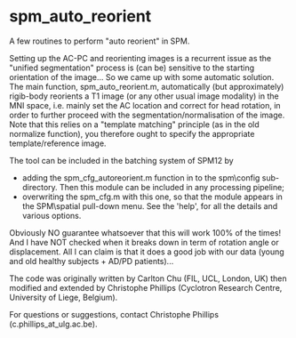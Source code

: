 # spm_auto_reorient
A few routines to perform "auto reorient" in SPM.

Setting up the AC-PC and reorienting images is a recurrent issue as the "unified segmentation" process is (can be) sensitive to the starting orientation of the image... So we came up with some automatic solution.
The main function, spm\_auto\_reorient.m, automatically (but approximately) rigib-body reorients a T1 image (or any other usual image modality) in the MNI space, i.e. mainly set the AC location and correct for head rotation, in order to further proceed with the segmentation/normalisation of the image. Note that this relies on a "template matching" principle (as in the old normalize function), you therefore ought to specify the appropriate template/reference image.


The tool can be included in the batching system of SPM12 by 
- adding the spm\_cfg\_autoreorient.m function in to the spm\config sub-directory. Then this module can be included in any processing pipeline;
- overwriting the spm\_cfg.m with this one, so that the module appears in the SPM\spatial pull-down menu.
See the 'help', for all the details and various options.

Obviously NO guarantee whatsoever that this will work 100% of the times! 
And I have NOT checked when it breaks down in term of rotation angle or displacement. All I can claim is that it does a good job with our data (young and old healthy subjects + AD/PD patients)...

The code was originally written by Carlton Chu (FIL, UCL, London, UK) then modified and extended by Christophe Phillips (Cyclotron Research Centre, University of Liege, Belgium).

For questions or suggestions, contact Christophe Phillips (c.phillips_at_ulg.ac.be).
